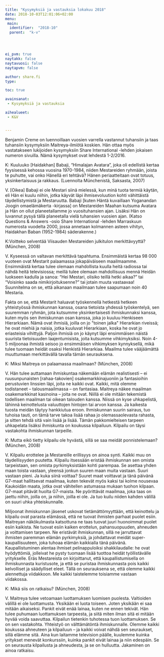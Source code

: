 ```yaml
---
title: "Kysymyksiä ja vastauksia lokakuu 2018"
date: 2018-10-03T12:01:06+02:00
menu:
 main:
  identifier:  "2018-10"
  parent:  "k-v"




ei_pvm: true
naytakk: false
naytavuosi: false
naytapvm: false

author: share.fi
type:

toc: true

avainsanat:
 - Kysymyksiä ja vastauksia

aihealueet:
 - K&V


---
```

<p class="alustus">Benjamin Creme on luennoillaan vuosien varrella vastannut tuhansiin ja taas tuhansiin kysymyksiin Maitreya-ilmiötä koskien. Hän ottaa myös vastatakseen lukijoiden kysymyksiin Share International -lehden jokaisen numeron sivuilla. Nämä kysymykset ovat lehdestä 1-2/2016.</p>


<div class="qna">
<p class="qna-q">K: Kuuluuko [Haidakhan] Babaji, “Himalajan Avatara”, joka oli edellistä kertaa fyysisessä kehossa vuosina 1970-1984, niiden Mestareiden ryhmään, joista te puhutte, vai onko Hänellä eri tehtävä? Hänen periaatteitaan ovat totuus, yksinkertaisuus ja rakkaus. (Luennolta Münchenistä, Saksasta, 2007)</p>
<p>V. [Oikea] Babaji ei ole Mestari siinä mielessä, kun minä tuota termiä käytän, eli Hän ei kuulu niihin, jotka käyvät läpi ihmisevoluution kohti vähittäistä täydellistymistä ja Mestaruutta. Babaji [kuten Häntä kuvaillaan Yoganandan Joogin omaelämäkerta -kirjassa] on Mestareiden Maahan kutsuma Avatara ja Hän on ollut planeetallamme jo vuosituhansien ajan. Lisäksi Hän on luvannut pysyä tällä planeetalla vielä tuhansien vuosien ajan. (Katso Questions & Answers -osio Share International -lehden Marraskuun numerosta vuodelta 2000, jossa annetaan kolmannen asteen vihityn, Haidakhan Baban (1952-1984) säderakenne.)</p>

<p class="qna-q">K:Voitteko selventää Viisauden Mestareiden julkitulon merkittävyyttä? (München, 2008)</p>
<p>V. Kyseessä on valtavan merkittävä tapahtuma. Ensimmäistä kertaa 98 000 vuoteen ovat Mestarit palaamassa jokapäiväiseen maailmaamme. Ensimmäistä kertaa tulee olemaan mahdollista kuulla heitä radiossa tai nähdä heitä televisiossa; meillä tulee olemaan mahdollisuus mennä Heidän luokseen kadulla ja sanoa: “Hei Mestari, olisiko teillä hetki aikaa?” tai “Voisinko saada nimikirjoituksenne?” tai jotain muuta vastaavaa! Suunnitelma on se, että aikanaan maailmaan tulee saapumaan noin 40 Mestaria.</p>
<p>Fakta on se, että Mestarit haluavat työskennellä hetkestä hetkeen yhteistyössä ihmiskunnan kanssa, osana tietoista yhdessä työskentelyä, sen suuremman ryhmän, jota kutsumme yksinkertaisesti ihmiskunnaksi kanssa, kuten myös sen ihmiskunnan osan kanssa, joka jo kuuluu Henkiseen Hierarkiaan. Nämä ovat ihmisiä, joilla on jo "toinen jalka" Hierarkian riveissä; he ovat miehiä ja naisia, jotka kuuluvat Hierarkiaan, koska he ovat jo eriasteisia vihittyjä. Paljon ihmisiä on jo käynyt läpi ensimmäisen näistä suurista tietoisuuden laajentumisista, joita kutsumme vihkimyksiksi. Noin 4-5 miljoonaa ihmistä seisoo jo ensimmäisen vihkimyksen kynnyksellä, mikä tulee tuomaan heidät osaksi Henkistä Hierarkiaa. Maailma tulee vääjäämättä muuttumaan merkittävällä tavalla tämän seurauksena.</p>

<p class="qna-q">K: Miksi Maitreya on palaamassa maailmaan? (München, 2008)</p>
<p>V. Hän tulee auttamaan ihmiskuntaa näkemään elämän realistisesti – ei ruusunpunaisten [rahaa-takovien] osakemarkkinajuoniin ja fantasioihin perustuvien linssien läpi, joita ne kaikki ovat. Kaikki, mitä olemme todistaneet – talousmaailmassa – on fantasiaa. Maitreya näkee maailman osakemarkkinat kasinoina – joita ne ovat. Niillä ei ole mitään tekemistä todellisen maailman tai oikean talouden kanssa. Niissä on kyse uhkapelistä, lähinnä keinottelusta valuuttojen hintojen tai arvon kanssa. Ja kaikesta tuosta meidän täytyy hankkiutua eroon. Ihmiskunnan suurin sairaus, tuo tuhoisa tauti, on tämä tarve takoa lisää rahaa jo olemassaolevasta rahasta, ja sitten tehdä sitä vain lisää ja lisää. Tämän pakkomielteisen tarpeen uhkapelata lisäksi ihmiskunta on koukussa kilpailuun. Kilpailu on täysi vastakohta ihmiskunnan tarpeille.</p>

<p class="qna-q">K: Mutta eikö tietty kilpailu ole hyvästä, sillä se saa meidät ponnistelemaan? (München, 2008)</p>
<p>V. Kilpailu erottelee ja Mestareille erillisyys on ainoa synti. Kaikki muu on täydellisyyden puutetta. Kilpailu itsessään eristää ihmiskunnan sen omista tarpeistaan, sen omista pyrkimyksistään kohti parempaa. Se asettaa yhden maan toista vastaan, yleensä jonkun suuren maan muita vastaan. Suuri vastaan pieni. Ja kuka siinä voittaa? Suuret maat voittavat ja tänä päivänä G7-maat hallitsevat maailmaa, kuten tekevät myös kaksi tai kolme nousevaa Kaukoidän maata, jotka ovat vähitellen astumassa mukaan tuohon kilpaan. G7-maat pitävät huolta G7-maista. Ne pyörittävät maailmaa, joka taas on jaettu niihin, joilla on, ja niihin, joilla ei ole. Ja tuo kuilu niiden kahden välillä on suuri uhka yhteiskunnalle.</p>
<p>Miljoonat ihmiskunnan jäsenet uskovat tietämättömyyttään, että keinottelu ja kilpailu ovat parasta elämässä, että ne tuovat ihmisten parhaat puolet esiin. Maitreyan näkökulmasta katsottuna ne taas tuovat juuri huonoimmat puolet esiin kaikista. Ne tuovat esiin kaiken erottelun, pahansuopuuden, ahneuden ja voittamisen tarpeen. Ne eristävät ihmiskunnan, sillä ne jarruttavat ihmisten paremman elämän pyrkimyksiä, ja johdattavat meidät super-kaupallisuuteen, joka tuhoaa elämän kaikkialla tänä päivänä. Kaupallistuminen alentaa ihmiset pelinappuloiksi shakkilaudalle: he ovat hyödyttömiä, jolleivat he pysty tuomaan lisää tuottoa heidät työllistävälle yritykselle. Eräs Mestareista on kirjoittanut, että kaupallistumisella on ihmiskunnasta kuristusote, ja että se puristaa ihmiskunnasta pois kaikki kelvolliset ja säädylliset eleet. Tällä on seurauksena se, että olemme kaikki alennettuja viidakkoon. Me kaikki taistelemme toisiamme vastaan viidakossa.</p>

<p class="qna-q">K: Mikä siis on ratkaisu? (München, 2008)</p>
<p>V. Maitreya tulee vetoamaan luottamuksen luomisen puolesta. Valtioiden välillä ei ole luottamusta. Yksikään ei luota toiseen. Joten yksikään ei saa mitään aikaiseksi. Pankit eivät enää lainaa, kuten ne ennen tekivät. Hän tulee puhumaan luottamuksen tarpeesta, ja siitä miten ilman sitä ei mitään hyvää voida saavuttaa. Kilpailun tietenkin tuhotessa tuon luottamuksen. Se on sen vastakohta. Yhteistyö on välttämätöntä ihmiskunnalle. Olemme kaikki koukussa ahneuteen ja kilpailuun – ja kaikki voivat nähdä sen seuraukset, sillä elämme sitä. Aina kun laitamme television päälle, kuulemme kuinka yritykset menevät konkurssiin, kuinka pankit eivät lainaa ja niin edespäin. Se on seurausta kilpailusta ja ahneudesta, ja se on hulluutta. Jakaminen on ainoa ratkaisu.</p>
</div>